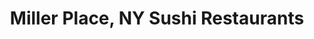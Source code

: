---
layout: city
title: Miller Place, NY Sushi Restaurants
permalink: /new-york/miller-place/
stateAbbr: NY
stateName: New York
cityName: Miller Place
---